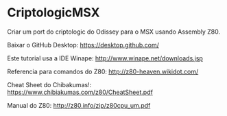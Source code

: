 # CriptologicMSX
Criar um port do criptologic do Odissey para o MSX usando Assembly Z80.

Baixar o GitHub Desktop: https://desktop.github.com/

Este tutorial usa a IDE Winape: http://www.winape.net/downloads.jsp

Referencia para comandos do Z80: http://z80-heaven.wikidot.com/

Cheat Sheet do Chibakumas!: https://www.chibiakumas.com/z80/CheatSheet.pdf

Manual do Z80: http://z80.info/zip/z80cpu_um.pdf
